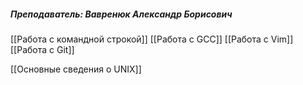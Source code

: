 ##### *Преподаватель: Вавренюк Александр Борисович*

[[Работа с командной строкой]]
[[Работа с GCC]]
[[Работа с Vim]]
[[Работа с Git]]

[[Основные сведения о UNIX]]
